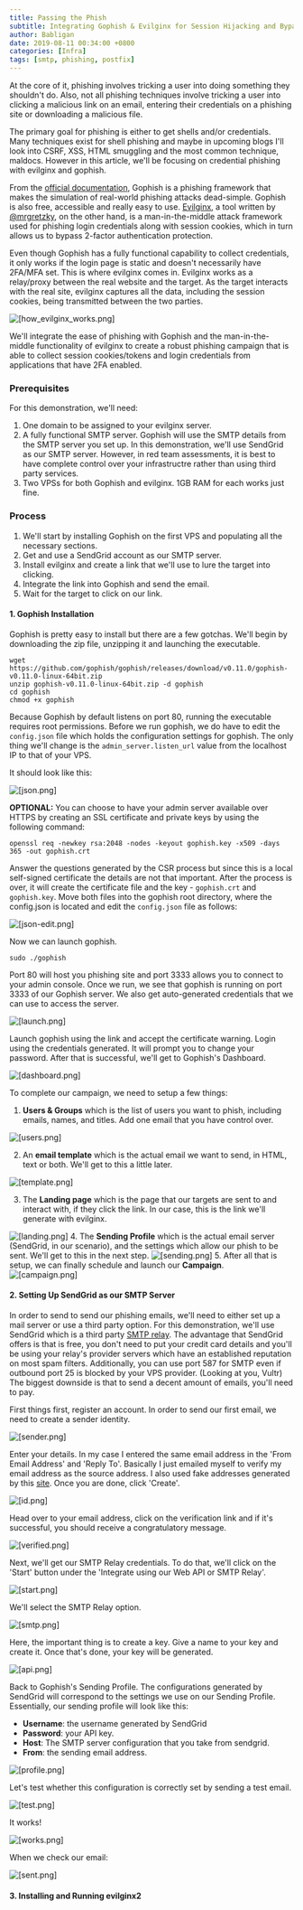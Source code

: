 ```yaml
---
title: Passing the Phish
subtitle: Integrating Gophish & Evilginx for Session Hijacking and Bypassing 2FA Authentication
author: Babligan
date: 2019-08-11 00:34:00 +0800
categories: [Infra]
tags: [smtp, phishing, postfix]
---
```

At the core of it, phishing involves tricking a user into doing something they shouldn't do. Also, not all phishing techniques involve tricking a user into clicking a malicious link on an email, entering their credentials on a phishing site or downloading a malicious file.

The primary goal for phishing is either to get shells and/or credentials. Many techniques exist for shell phishing and maybe in upcoming blogs I'll look into CSRF, XSS, HTML smuggling and the most common technique, maldocs. However in this article, we'll be focusing on credential phishing with evilginx and gophish.

From the [official documentation](https://docs.getgophish.com/user-guide/what-is-gophish), Gophish is a phishing framework that makes the simulation of real-world phishing attacks dead-simple. Gophish is also free, accessible and really easy to use. [Evilginx](https://github.com/kgretzky/evilginx2), a tool written by [@mrgretzky](https://twitter.com/mrgretzky), on the other hand, is a man-in-the-middle attack framework used for phishing login credentials along with session cookies, which in turn allows us to bypass 2-factor authentication protection.

Even though Gophish has a fully functional capability to collect credentials, it only works if the login page is static and doesn't necessarily have 2FA/MFA set. This is where evilginx comes in. Evilginx works as a relay/proxy between the real website and the target. As the target interacts with the real site, evilginx captures all the data, including the session cookies, being transmitted between the two parties.

![[how_evilginx_works.png]](/assets/img/gophish/how-evilginx-works.png)

We'll integrate the ease of phishing with Gophish and the man-in-the-middle functionality of evilginx to create a robust phishing campaign that is able to collect session cookies/tokens and login credentials from applications that have 2FA enabled.

### Prerequisites

For this demonstration, we'll need:

1. One domain to be assigned to your evilginx server.
2. A fully functional SMTP server. Gophish will use the SMTP details from the SMTP server you set up. In this demonstration, we'll use SendGrid as our SMTP server. However, in red team assessments, it is best to have complete control over your infrastructre rather than using third party services.
3. Two VPSs for both Gophish and evilginx. 1GB RAM for each works just fine.

### Process

1. We'll start by installing Gophish on the first VPS and populating all the necessary sections.
2. Get and use a SendGrid account as our SMTP server.
3. Install evilginx and create a link that we'll use to lure the target into clicking.
4. Integrate the link into Gophish and send the email.
5. Wait for the target to click on our link.

#### 1. Gophish Installation

Gophish is pretty easy to install but there are a few gotchas. We'll begin by downloading the zip file, unzipping it and launching the executable.

```shell
wget https://github.com/gophish/gophish/releases/download/v0.11.0/gophish-v0.11.0-linux-64bit.zip
unzip gophish-v0.11.0-linux-64bit.zip -d gophish  
cd gophish  
chmod +x gophish  
```

Because Gophish by default listens on port 80, running the executable requires root permissions. Before we run gophish, we do have to edit the `config.json` file which holds the configuration settings for gophish. The only thing we'll change is the `admin_server.listen_url` value from the localhost IP to that of your VPS.

It should look like this:

![[json.png]](/assets/img/gophish/json2.png)

**OPTIONAL:** You can choose to have your admin server available over HTTPS by creating an SSL certificate and private keys by using the following command:

```shell
openssl req -newkey rsa:2048 -nodes -keyout gophish.key -x509 -days 365 -out gophish.crt
```

Answer the questions generated by the CSR process but since this is a local self-signed certificate the details are not that important. After the process is over, it will create the certificate file and the key - `gophish.crt` and `gophish.key`. Move both files into the gophish root directory, where the config.json is located and edit the `config.json` file as follows:

![[json-edit.png]](/assets/img/gophish/json-edit2.png)

Now we can launch gophish.

```shell
sudo ./gophish
```

Port 80 will host you phishing site and port 3333 allows you to connect to your admin console. Once we run, we see that gophish is running on port 3333 of our Gophish server. We also get auto-generated credentials that we can use to access the server.

![[launch.png]](/assets/img/gophish/launch.png)

Launch gophish using the link and accept the certificate warning. Login using the credentials generated. It will prompt you to change your password. After that is successful, we'll get to Gophish's Dashboard.

![[dashboard.png]](/assets/img/gophish/dashboard.png)

To complete our campaign, we need to setup a few things:

1. **Users & Groups** which is the list of users you want to phish, including emails, names, and titles. Add one email that you have control over.

![[users.png]](/assets/img/gophish/users.png)

2. An **email template** which is the actual email we want to send, in HTML, text or both. We'll get to this a little later.

![[template.png]](/assets/img/gophish/template.png)

3. The **Landing page** which is the page that our targets are sent to and interact with, if they click the link. In our case, this is the link we'll generate with evilginx.

![[landing.png]](/assets/img/gophish/landing.png)
4. The **Sending Profile** which is the actual email server (SendGrid, in our scenario), and the settings which allow our phish to be sent. We'll get to this in the next step.
![[sending.png]](/assets/img/gophish/sending.png)
5. After all that is setup, we can finally schedule and launch our **Campaign**.
![[campaign.png]](/assets/img/gophish/campaign.png)

#### 2. Setting Up SendGrid as our SMTP Server

In order to send to send our phishing emails, we'll need to either set up a mail server or use a third party option. For this demonstration, we'll use SendGrid which is a third party [SMTP relay](https://babligan.github.io/posts/smtp-relaying-for-phishing/). The advantage that SendGrid offers is that is free, you don't need to put your credit card details and you'll be using your relay's provider servers which have an established reputation on most spam filters. Additionally, you can use port 587 for SMTP even if outbound port 25 is blocked by your VPS provider. (Looking at you, Vultr) The biggest downside is that to send a decent amount of emails, you'll need to pay.

First things first, register an account. In order to send our first email, we need to create a sender identity.

![[sender.png]](/assets/img/gophish/sender.png)

Enter your details. In my case I entered the same email address in the 'From Email Address' and 'Reply To'. Basically I just emailed myself to verify my email address as the source address. I also used fake addresses generated by this [site](https://www.fakeaddressgenerator.com/). Once you are done, click 'Create'.

![[id.png]](/assets/img/gophish/id.png)

Head over to your email address, click on the verification link and if it's successful, you should receive a congratulatory message.

![[verified.png]](/assets/img/gophish/verify.png)

Next, we'll get our SMTP Relay credentials. To do that, we'll click on the 'Start' button under the 'Integrate using our Web API or SMTP Relay'.

![[start.png]](/assets/img/gophish/start.png)

 We'll select the SMTP Relay option.
 
![[smtp.png]](/assets/img/gophish/smtp.png)

Here, the important thing is to create a key. Give a name to your key and create it. Once that's done, your key will be generated.

![[api.png]](/assets/img/gophish/api.png)

Back to Gophish's Sending Profile. The configurations generated by SendGrid will correspond to the settings we use on our Sending Profile. Essentially, our sending profile will look like this:

- **Username**: the username generated by SendGrid
- **Password**: your API key.
- **Host**: The SMTP server configuration that you take from sendgrid.
- **From**: the sending email address.

![[profile.png]](/assets/img/gophish/profile.png)

Let's test whether this configuration is correctly set by sending a test email.

![[test.png]](/assets/img/gophish/test.png)

It works!

![[works.png]](/assets/img/gophish/works.png)

When we check our email:

![[sent.png]](/assets/img/gophish/sent.png)

#### 3. Installing and Running evilginx2

